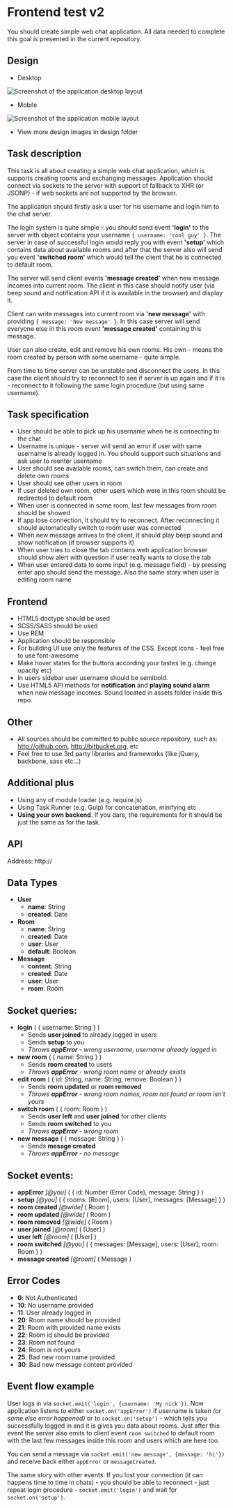 Frontend test v2
===========
You should create simple web chat application. All data needed to complete this goal is presented in the
current repository.

## Design
* Desktop

![Screenshot of the application desktop layout](design/desktop-app1.png)

* Mobile

![Screenshot of the application mobile layout](design/mobile-app1.png)

* View more design images in design folder

Task description
-------------------
This task is all about creating a simple web chat application, which is supports creating rooms
and exchanging messages. Application should connect via sockets to the server with
support of fallback to XHR (or JSONP) - if web sockets are not supported by the browser.

The application should firstly ask a user for his username and login him to the chat server.

The login system is quite simple - you should send event **'login'** to the server with object contains
your username `{ username: 'cool guy' }`. The server in case of successful login would reply
you with event **'setup'** which contains data about available rooms and after that the server also
will send you event **'switched room'** which would tell the client that he is connected to default room.

The server will send client events **'message created'** when new message incomes into current room.
The client in this case should notify user (via beep sound and notification API if it is available in
the browser) and display it.

Client can write messages into current room via **'new message'** with providing `{ message: 'New message' }`.
In this case server will send everyone else in this room event **'message created'** containing this message.

User can also create, edit and remove his own rooms. His own - means the room created by person with some username -
quite simple.

From time to time server can be unstable and disconnect the users. In this case the client should try to reconnect
to see if server is up again and if it is - reconnect to it following the same login procedure (but using same username).


## Task specification

- User should be able to pick up his username when he is connecting to the chat
- Username is unique - server will send an error if user with same username is already logged in.
You should support such situations and ask user to reenter username
- User should see available rooms, can switch them, can create and delete own rooms
- User should see other users in room
- If user deleted own room, other users which were in this room should be redirected to default room
- When user is connected in some room, last few messages from room should be showed
- If app lose connection, it should try to reconnect. After reconnecting it should automatically switch to room
user was connected
- When new message arrives to the client, it should play beep sound and show notification (if browser supports it)
- When user tries to close the tab contains web application browser should show alert with question if user really
wants to close the tab
- When user entered data to some input (e.g. message field) - by pressing enter app should send the message. Also
the same story when user is editing room name

## Frontend

- HTML5 doctype should be used
- SCSS/SASS should be used
- Use REM
- Application should be responsible
- For building UI use only the features of the CSS. Except icons - feel free to use font-awesome
- Make hover states for the buttons according your tastes (e.g. change opacity etc)
- In users sidebar user username should be semibold.
- Use HTML5 API methods for **notification** and **playing sound alarm** when new message incomes. Sound located in
assets folder inside this repo.

## Other
- All sources should be committed to public source repository, such as: http://github.com, http://bitbucket.org, etc
- Feel free to use 3rd party libraries and frameworks (like jQuery, backbone, sass etc...)

Additional plus
-----------------
- Using any of module loader (e.g. require.js)
- Using Task Runner (e.g. Gulp) for concatenation, minifying etc
- **Using your own backend**. If you dare, the requirements for it should be just the same as for the task.

API
-----------------
Address: http://

## Data Types
* **User**
    * **name**: String
    * **created**: Date
* **Room**
    * **name**: String
    * **created**: Date
    * **user**: User
    * **default**: Boolean
* **Message**
    * **content**: String
    * **created**: Date
    * **user**: User
    * **room**: Room

## Socket queries:
* **login** ( { username: String } )
    * Sends **user joined** to already logged in users
    * Sends **setup** to you
    * *Throws **appError** - wrong username, username already logged in*
* **new room** ( { name: String } )
    * Sends **room created** to users
    * *Throws **appError** - wrong room name or already exists*
* **edit room** ( { id: String, name: String, remove: Boolean } )
    * Sends **room updated** or **room removed**
    * *Throws **appError** - wrong room names, room not found or room isn't yours*
* **switch room** ( { room: Room } )
    * Sends **user left** and **user joined** for other clients
    * Sends **room switched** to you
    * *Throws **appError** - wrong room*
* **new message** ( { message: String } )
    * Sends **mesage created**
    * *Throws **appError** - no message*

## Socket events:
* **appError** *[@you]* ( { id: Number (Error Code), message: String } )
* **setup** *[@you]* ( { rooms: [Room], users: [User], messages: [Message] } )
* **room created** *[@wide]* ( Room )
* **room updated** *[@wide]* ( Room )
* **room removed** *[@wide]* ( Room )
* **user joined** *[@room]* ( [User] )
* **user left** *[@room]* ( [User] )
* **room switched** *[@you]* ( { messages: [Message], users: [User], room: Room } )
* **message created** *[@room]* ( Message )

## Error Codes
* **0**: Not Authenticated
* **10**: No username provided
* **11**: User already logged in
* **20**: Room name should be provided
* **21**: Room with provided name exists
* **22**: Room id should be provided
* **23**: Room not found
* **24**: Room is not yours
* **25**: Bad new room name provided
* **30**: Bad new message content provided

## Event flow example
User logs in via `socket.emit('login', {username: 'My nick'})`. Now application listens to
either `socket.on('appError')` if username is taken *(or some else error happened)* or to
`socket.on('setup')` - which tells you successfully logged in and it is gives you data about rooms. Just after
this event the server also emits to client event `room switched` to default room with the last few messages inside
this room and users which are here too.

You can send a message via `socket.emit('new message', {message: 'hi'})` and receive back either `appError` or
`messageCreated`.

The same story with other events. If you lost your connection (it can happens time to time in chats) - you
should be able to reconnect - just repeat login procedure - `socket.emit('login')` and wait for `socket.on('setup')`.